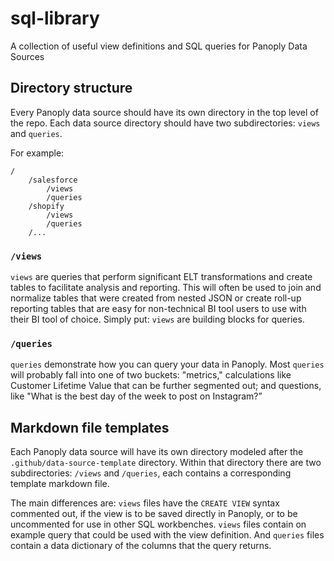 # sql-library
A collection of useful view definitions and SQL queries for Panoply Data Sources

## Directory structure
Every Panoply data source should have its own directory in the top level of the repo. Each data source directory should have two subdirectories: `views` and `queries`.

For example:
```
/
    /salesforce
        /views
        /queries
    /shopify
        /views
        /queries
    /...
```

### `/views`
`views` are queries that perform significant ELT transformations and create tables to facilitate analysis and reporting. This will often be used to join and normalize tables that were created from nested JSON or create roll-up reporting tables that are easy for non-technical BI tool users to use with their BI tool of choice. Simply put: `views` are building blocks for queries.

### `/queries`
`queries` demonstrate how you can query your data in Panoply. Most `queries` will probably fall into one of two buckets: "metrics," calculations like Customer Lifetime Value that can be further segmented out; and questions, like "What is the best day of the week to post on Instagram?”

## Markdown file templates
Each Panoply data source will have its own directory modeled after the `.github/data-source-template` directory. Within that directory there are two subdirectories: `/views` and `/queries`, each contains a corresponding template markdown file.

The main differences are: `views` files have the `CREATE VIEW` syntax commented out, if the view is to be saved directly in Panoply, or to be uncommented for use in other SQL workbenches. `views` files contain on example query that could be used with the view definition. And `queries` files contain a data dictionary of the columns that the query returns.
